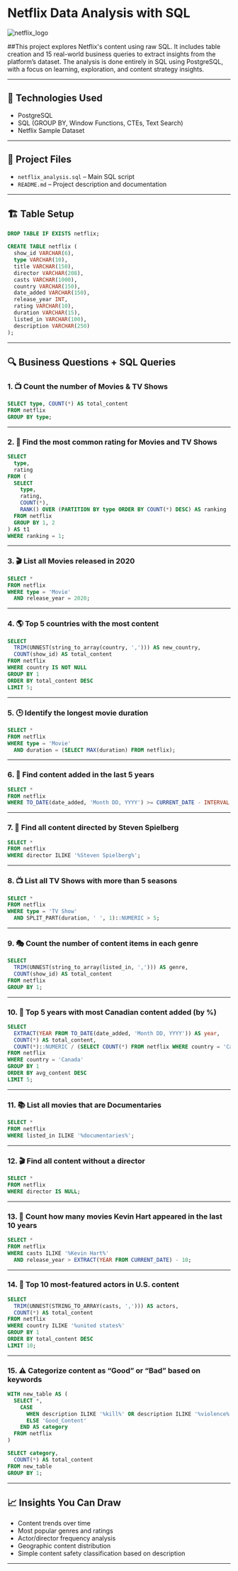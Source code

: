 # Netflix Data Analysis with SQL
![netflix_logo](https://cdn.freebiesupply.com/logos/large/2x/netflix-logo-svg-vector.svg)

##This project explores Netflix's content using raw SQL. It includes table creation and 15 real-world business queries to extract insights from the platform’s dataset. The analysis is done entirely in SQL using PostgreSQL, with a focus on learning, exploration, and content strategy insights.

---

## 🧰 Technologies Used

- PostgreSQL
- SQL (GROUP BY, Window Functions, CTEs, Text Search)
- Netflix Sample Dataset

---

## 📁 Project Files

- `netflix_analysis.sql` – Main SQL script
- `README.md` – Project description and documentation

---

## 🏗️ Table Setup

```sql
DROP TABLE IF EXISTS netflix;

CREATE TABLE netflix (
  show_id VARCHAR(6),
  type VARCHAR(10),
  title VARCHAR(150),
  director VARCHAR(208),
  casts VARCHAR(1000),
  country VARCHAR(150),
  date_added VARCHAR(150),
  release_year INT,
  rating VARCHAR(10),
  duration VARCHAR(15),
  listed_in VARCHAR(100),
  description VARCHAR(250)
);
````

---

## 🔍 Business Questions + SQL Queries

### 1. 📺 Count the number of Movies & TV Shows

```sql
SELECT type, COUNT(*) AS total_content
FROM netflix
GROUP BY type;
```

---

### 2. 🔢 Find the most common rating for Movies and TV Shows

```sql
SELECT 
  type,
  rating
FROM (
  SELECT 
    type,
    rating,
    COUNT(*),
    RANK() OVER (PARTITION BY type ORDER BY COUNT(*) DESC) AS ranking
  FROM netflix
  GROUP BY 1, 2
) AS t1
WHERE ranking = 1;
```

---

### 3. 🎬 List all Movies released in 2020

```sql
SELECT * 
FROM netflix
WHERE type = 'Movie'
  AND release_year = 2020;
```

---

### 4. 🌎 Top 5 countries with the most content

```sql
SELECT 
  TRIM(UNNEST(string_to_array(country, ','))) AS new_country,
  COUNT(show_id) AS total_content
FROM netflix
WHERE country IS NOT NULL
GROUP BY 1
ORDER BY total_content DESC
LIMIT 5;
```

---

### 5. 🕒 Identify the longest movie duration

```sql
SELECT *
FROM netflix
WHERE type = 'Movie'
  AND duration = (SELECT MAX(duration) FROM netflix);
```

---

### 6. 📅 Find content added in the last 5 years

```sql
SELECT *
FROM netflix
WHERE TO_DATE(date_added, 'Month DD, YYYY') >= CURRENT_DATE - INTERVAL '5 years';
```

---

### 7. 🎥 Find all content directed by Steven Spielberg

```sql
SELECT *
FROM netflix
WHERE director ILIKE '%Steven Spielberg%';
```

---

### 8. 📺 List all TV Shows with more than 5 seasons

```sql
SELECT *
FROM netflix
WHERE type = 'TV Show'
  AND SPLIT_PART(duration, ' ', 1)::NUMERIC > 5;
```

---

### 9. 🎭 Count the number of content items in each genre

```sql
SELECT
  TRIM(UNNEST(string_to_array(listed_in, ','))) AS genre,
  COUNT(show_id) AS total_content
FROM netflix
GROUP BY 1;
```

---

### 10. 🍁 Top 5 years with most Canadian content added (by %)

```sql
SELECT 
  EXTRACT(YEAR FROM TO_DATE(date_added, 'Month DD, YYYY')) AS year,
  COUNT(*) AS total_content,
  COUNT(*)::NUMERIC / (SELECT COUNT(*) FROM netflix WHERE country = 'Canada')::NUMERIC * 100 AS avg_content
FROM netflix
WHERE country = 'Canada'
GROUP BY 1
ORDER BY avg_content DESC
LIMIT 5;
```

---

### 11. 📚 List all movies that are Documentaries

```sql
SELECT *
FROM netflix 
WHERE listed_in ILIKE '%documentaries%';
```

---

### 12. 🎬 Find all content without a director

```sql
SELECT *
FROM netflix 
WHERE director IS NULL;
```

---

### 13. 🎤 Count how many movies Kevin Hart appeared in the last 10 years

```sql
SELECT *
FROM netflix
WHERE casts ILIKE '%Kevin Hart%'
  AND release_year > EXTRACT(YEAR FROM CURRENT_DATE) - 10;
```

---

### 14. 👤 Top 10 most-featured actors in U.S. content

```sql
SELECT 
  TRIM(UNNEST(STRING_TO_ARRAY(casts, ','))) AS actors,
  COUNT(*) AS total_content
FROM netflix 
WHERE country ILIKE '%united states%'
GROUP BY 1
ORDER BY total_content DESC
LIMIT 10;
```

---

### 15. ⚠️ Categorize content as “Good” or “Bad” based on keywords

```sql
WITH new_table AS (
  SELECT *,
    CASE 
      WHEN description ILIKE '%kill%' OR description ILIKE '%violence%' THEN 'Bad_Content'
      ELSE 'Good_Content'
    END AS category
  FROM netflix
)

SELECT category,
  COUNT(*) AS total_content
FROM new_table
GROUP BY 1;
```

---

## 📈 Insights You Can Draw

* Content trends over time
* Most popular genres and ratings
* Actor/director frequency analysis
* Geographic content distribution
* Simple content safety classification based on description

---
